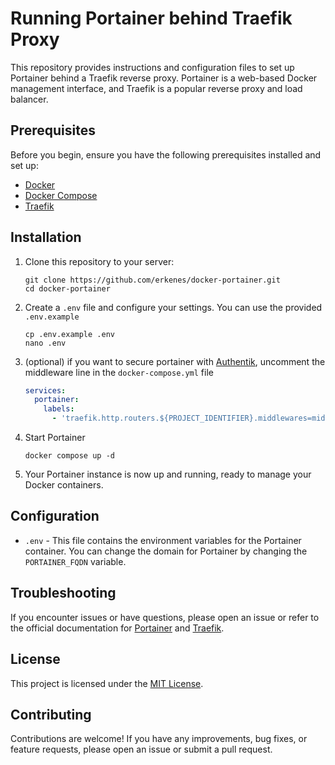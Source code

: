 # Running Portainer behind Traefik Proxy

This repository provides instructions and configuration files to set up Portainer behind a Traefik reverse proxy.
Portainer is a web-based Docker management interface, and Traefik is a popular reverse proxy and load balancer.

## Prerequisites

Before you begin, ensure you have the following prerequisites installed and set up:

- [Docker](https://www.docker.com/)
- [Docker Compose](https://docs.docker.com/compose/)
- [Traefik](https://github.com/erkenes/docker-traefik)

## Installation

1. Clone this repository to your server:

    ```shell
    git clone https://github.com/erkenes/docker-portainer.git
    cd docker-portainer
    ```

2. Create a `.env` file and configure your settings. You can use the provided `.env.example`
   ```shell
   cp .env.example .env
   nano .env
   ```

3. (optional) if you want to secure portainer with [Authentik](https://github.com/erkenes/docker-authentik), uncomment the middleware line in the `docker-compose.yml` file
   ```yaml
   services:
     portainer:
       labels:
         - 'traefik.http.routers.${PROJECT_IDENTIFIER}.middlewares=middlewares-authentik@file'
   ```

4. Start Portainer
   ```shell
   docker compose up -d
   ```

5. Your Portainer instance is now up and running, ready to manage your Docker containers.

## Configuration

- `.env` - This file contains the environment variables for the Portainer container. You can change the domain for Portainer by changing the `PORTAINER_FQDN` variable.

## Troubleshooting

If you encounter issues or have questions, please open an issue or refer to the official documentation for [Portainer](https://docs.portainer.io/) and [Traefik](https://docs.traefik.io/).

## License

This project is licensed under the [MIT License](LICENSE).

## Contributing

Contributions are welcome! If you have any improvements, bug fixes, or feature requests, please open an issue or submit a pull request.
